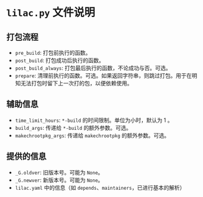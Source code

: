 # `lilac.py` 文件说明

## 打包流程
* `pre_build`: 打包前执行的函数。
* `post_build`: 打包成功后执行的函数。
* `post_build_always`: 打包最后执行的函数，不论成功与否。可选。
* `prepare`: 清理前执行的函数。可选。如果返回字符串，则跳过打包。用于在明知无法打包时留下上一次打的包，以便依赖使用。

## 辅助信息
* `time_limit_hours`: `*-build` 的时间限制。单位为小时，默认为 1 。
* `build_args`: 传递给 `*-build` 的额外参数。可选。
* `makechrootpkg_args`: 传递给 `makechrootpkg` 的额外参数。可选。

## 提供的信息
* `_G.oldver`: 旧版本号。可能为 `None`。
* `_G.newver`: 新版本号。可能为 `None`。
* `lilac.yaml` 中的信息（如 `depends`、`maintainers`，已进行基本的解析）
